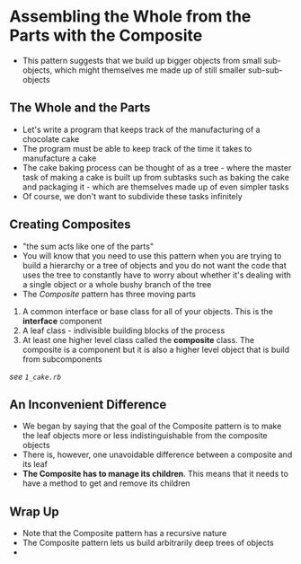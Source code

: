 # Assembling the Whole from the Parts with the Composite

* This pattern suggests that we build up bigger objects from small sub-objects, which might themselves me made up of still smaller sub-sub-objects

## The Whole and the Parts

* Let's write a program that keeps track of the manufacturing of a chocolate cake
* The program must be able to keep track of the time it takes to manufacture a cake
* The cake baking process can be thought of as a tree - where the master task of making a cake is built up from subtasks such as baking the cake and packaging it - which are themselves made up of even simpler tasks
* Of course, we don't want to subdivide these tasks infinitely

## Creating Composites

* "the sum acts like one of the parts"
* You will know that you need to use this pattern when you are trying to build a hierarchy or a tree of objects and you do not want the code that uses the tree to constantly have to worry about whether it's dealing with a single object or a whole bushy branch of the tree
* The *Composite* pattern has three moving parts

1. A common interface or base class for all of your objects. This is the **interface** component
2. A leaf class - indivisible building blocks of the process
3. At least one higher level class called the **composite** class. The composite is a component but it is also a higher level object that is build from subcomponents

*see `1_cake.rb`*

## An Inconvenient Difference

* We began by saying that the goal of the Composite pattern is to make the leaf objects more or less indistinguishable from the composite objects
* There is, however, one unavoidable difference between a composite and its leaf
* __The Composite has to manage its children__. This means that it needs to have a method to get and remove its children

## Wrap Up

* Note that the Composite pattern has a recursive nature
* The Composite pattern lets us build arbitrarily deep trees of objects
*
